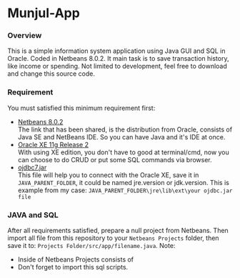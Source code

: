 # Munjul-App

### Overview
This is a simple information system application using Java GUI and SQL in Oracle. Coded in Netbeans 8.0.2. It main task is to save transaction history, like income or spending. Not limited to development, feel free to download and change this source code.

### Requirement
You must satisfied this minimum requirement first:
* [Netbeans 8.0.2](http://www.oracle.com/technetwork/articles/javase/jdk-netbeans-jsp-142931.html)  
The link that has been shared, is the distribution from Oracle, consists of Java SE and NetBeans IDE. So you can have Java and it's IDE at once.
* [Oracle XE 11g Release 2](http://www.oracle.com/technetwork/database/database-technologies/express-edition/downloads/index.html)   
With using XE edition, you don't have to good at terminal/cmd, now you can choose to do CRUD or put some SQL commands via browser.
* [ojdbc7.jar](http://www.oracle.com/technetwork/database/features/jdbc/jdbc-drivers-12c-download-1958347.html)  
This file will help you to connect with the Oracle XE, save it in `JAVA_PARENT_FOLDER`, it could be named jre.version or jdk.version. This is example from my case:
`JAVA_PARENT_FOLDER\jre\lib\ext\your ojdbc.jar file`

### JAVA and SQL
After all requirements satisfied, prepare a null project from Netbeans. Then import all file from this repository to your `Netbeans Projects` folder, then save it to:
`Projects Folder/src/app/filename.java`. 
Note:
- Inside of Netbeans Projects consists of 
- Don't forget to import this sql scripts.
